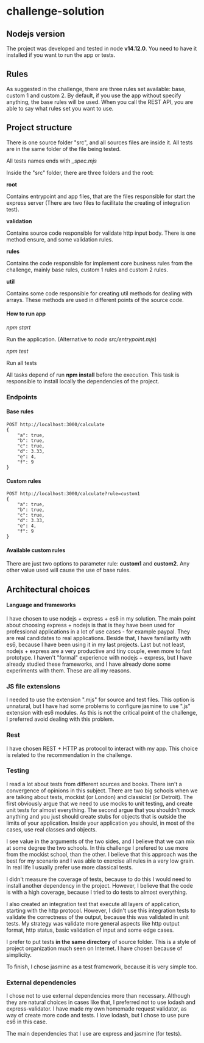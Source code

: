 # challenge-solution

## Nodejs version ##

The project was developed and tested in node **v14.12.0**. You need
to have it installed if you want to run the app or tests.

## Rules ##

As suggested in the challenge, there are three rules set available: base, custom 1 and custom 2.
By default, if you use the app without specify anything, the base rules will be used. When you
call the REST API, you are able to say what rules set you want to use.

## Project structure ##

There is one source folder "src", and all sources files are inside it. All tests
are in the same folder of the file being tested.

All tests names ends with *_spec.mjs*

Inside the "src" folder, there are three folders and the root:

**root**

Contains entrypoint and app files, that are the files responsible for start
the express server (There are two files to facilitate the creating of integration test). 

**validation**

Contains source code responsible for validate http input body. There is one
method ensure, and some validation rules.

**rules**

Contains the code responsible for implement core business rules 
from the challenge, mainly base rules, custom 1 rules and custom 2 rules.

**util**

Contains some code responsible for creating util methods for dealing with arrays.
These methods are used in different points of the source code.

#### How to run app

*npm start*

Run the application. (Alternative to *node src/entrypoint.mjs*)

*npm test* 

Run all tests

All tasks depend of run **npm install** before the execution. This task
is responsible to install locally the dependencies of the project. 

### Endpoints

#### Base rules
```
POST http://localhost:3000/calculate
{
	"a": true,
	"b": true,
	"c": true,
	"d": 3.33,
	"e": 4,
	"f": 9
}
```

#### Custom rules
```
POST http://localhost:3000/calculate?rule=custom1
{
	"a": true,
	"b": true,
	"c": true,
	"d": 3.33,
	"e": 4,
	"f": 9
}
```

#### Available custom rules

There are just two options to parameter rule: **custom1** and **custom2**. Any other value used will cause the use
of base rules.

## Architectural choices ##

#### Language and frameworks

I have chosen to use nodejs + express + es6 in my solution.  The main point about choosing express + nodejs is that
is they have been used for professional applications in a lot of use cases - for example paypal.  They
are real candidates to real applications. Beside that, I have familiarity with es6, because I have been using it in my last projects. 
Last but not least, nodejs + express are a very productive and tiny couple, even more to fast prototype. I haven't 
"formal" experience with nodejs + express, but I have already studied these frameworks, and I have already 
done some experiments with them. These are all my reasons.

### JS file extensions

I needed to use the extension ".mjs" for source and test files. This option is unnatural, but I have had some
problems to configure jasmine to use ".js" extension with es6 modules. As this is not the critical point 
of the challenge, I preferred avoid dealing with this problem. 

### Rest

I have chosen REST + HTTP as protocol to interact with my app. This choice is related to the recommendation
in the challenge. 

### Testing

I read a lot about tests from different sources and books. There isn't a convergence of opinions in this subject.
There are two big schools when we are talking about tests, mockist (or London) and classicist (or Detroit).
The first obviously argue that we need to use mocks to unit testing, and create unit tests for almost everything.
The second argue that you shouldn't mock anything and you just should create stubs for objects that is
outside the limits of your application. Inside your application you should, in most of the cases, use real
classes and objects. 

I see value in the arguments of the two sides, and I believe that we can mix at some degree the two schools.
In this challenge I prefered to use more from the mockist school, than the other. I believe that this approach
was the best for my scenario and I was able to exercise all rules in a very low grain. In real life I usually
prefer use more classical tests.

I didn't measure the coverage of tests, because to do this I would need to install another dependency in the 
project. However, I believe that the code is with a high coverage, because I tried to do tests to almost
everything. 

I also created an integration test that execute all layers of application, starting with the http protocol.
However, I didn't use this integration tests to validate the correctness of the output, because this
was validated in unit tests. My strategy was validate more general aspects like http output format, 
http status, basic validation of input and some edge cases.

I prefer to put tests **in the same directory** of source folder. This is a style of project organization much
seen on Internet. I have chosen because of simplicity.

To finish, I chose jasmine as a test framework, because it is very simple too. 
 
### External dependencies

I chose not to use external dependencies more than necessary. Although they are natural choices in cases
like that, I preferred not to use lodash and express-validator. I have made my own homemade request validator,
 as way of create more code and tests. I love lodash, but I chose to use pure es6 in this case.
 
The main dependencies that I use are express and jasmine (for tests).

 
 
